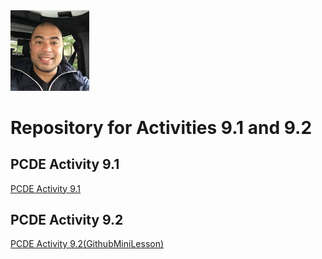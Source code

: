 <img src="me.jpg" alt="Image Description" style="max-width: 25%;">

# Repository for Activities 9.1 and 9.2

## PCDE Activity 9.1
<a href="https://github.com/operator13/PCDE-Activity-9.1"> PCDE Activity 9.1 </a>

## PCDE Activity 9.2
<a href="https://github.com/operator13/GitHubMiniLesson"> PCDE Activity 9.2(GithubMiniLesson) </a>